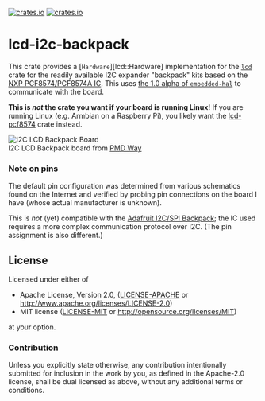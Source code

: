 [![crates.io](https://img.shields.io/crates/v/lcd-i2c-backpack.svg)](https://crates.io/crates/lcd-i2c-backpack)
[![crates.io](https://img.shields.io/crates/d/lcd-i2c-backpack.svg)](https://crates.io/crates/lcd-i2c-backpack)

# lcd-i2c-backpack

This crate provides a [`Hardware`][lcd::Hardware] implementation for the
[`lcd`](https://docs.rs/lcd/latest/lcd/index.html) crate for the readily available I2C expander
"backpack" kits based on the [NXP PCF8574/PCF8574A IC](https://www.nxp.com/docs/en/data-sheet/PCF8574_PCF8574A.pdf).
This uses [the 1.0 alpha of `embedded-hal`](https://docs.rs/embedded-hal/1.0.0-alpha.11/embedded_hal/index.html)
to communicate with the board.

**This is _not_ the crate you want if your board is running Linux!** If you are running Linux (e.g. Armbian on a Raspberry Pi), you likely want the [lcd-pcf8574](https://docs.rs/lcd-pcf8574/latest/lcd_pcf8574/) crate instead.

![I2C LCD Backpack Board](https://kanga.org/dacut/Pictures/I2C-LCD-Backpack-300x300.jpg)  
I2C LCD Backpack board from [PMD Way](https://pmdway.com/products/i2c-backpack-for-hd44780-compatible-lcd-modules-50-pack)

### Note on pins
The default pin configuration was determined from various schematics found on the Internet and verified by
probing pin connections on the board I have (whose actual manufacturer is unknown).

This is _not_ (yet) compatible with the [Adafruit I2C/SPI Backpack](https://learn.adafruit.com/i2c-spi-lcd-backpack);
the IC used requires a more complex communication protocol over I2C. (The pin assignment is also different.)

## License

Licensed under either of

 * Apache License, Version 2.0, ([LICENSE-APACHE](LICENSE-APACHE) or http://www.apache.org/licenses/LICENSE-2.0)
 * MIT license ([LICENSE-MIT](LICENSE-MIT) or http://opensource.org/licenses/MIT)

at your option.

### Contribution

Unless you explicitly state otherwise, any contribution intentionally submitted
for inclusion in the work by you, as defined in the Apache-2.0 license, shall be dual licensed as above, without any
additional terms or conditions.

